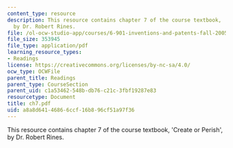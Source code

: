 ```yaml
---
content_type: resource
description: This resource contains chapter 7 of the course textbook, 'Create or Perish',
  by Dr. Robert Rines.
file: /ol-ocw-studio-app/courses/6-901-inventions-and-patents-fall-2005/a8a8d64146866ccf16b896cf51a97f36_ch7.pdf
file_size: 353945
file_type: application/pdf
learning_resource_types:
- Readings
license: https://creativecommons.org/licenses/by-nc-sa/4.0/
ocw_type: OCWFile
parent_title: Readings
parent_type: CourseSection
parent_uid: c1a53462-548b-db76-c21c-3fbf19287e83
resourcetype: Document
title: ch7.pdf
uid: a8a8d641-4686-6ccf-16b8-96cf51a97f36
---
```

This resource contains chapter 7 of the course textbook, 'Create or Perish', by Dr. Robert Rines.